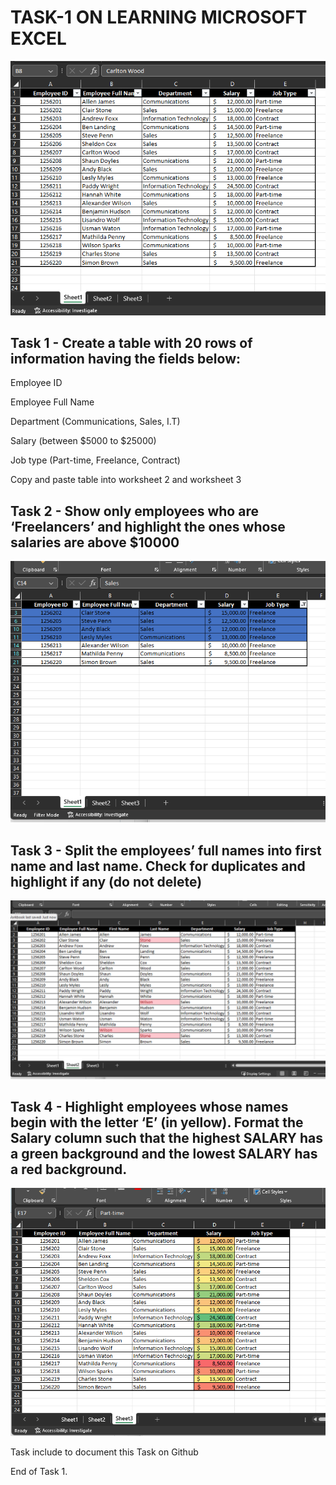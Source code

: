 # TASK-1 ON LEARNING MICROSOFT EXCEL

![](Task_1.1.png)

## Task 1 - Create a table with 20 rows of information having the fields below: 
Employee ID

Employee Full Name

Department (Communications, Sales, I.T)

Salary (between $5000 to $25000)

Job type (Part-time, Freelance, Contract)

Copy and paste table into worksheet 2 and worksheet 3


## Task 2 - Show only employees who are ‘Freelancers’ and highlight the ones whose salaries are above $10000

![](Task_1.2.png)


## Task 3 - Split the employees’ full names into first name and last name. Check for duplicates and highlight if any (do not delete)

![](Task_1.3.png)


## Task 4 - Highlight employees whose names begin with the letter ‘E’ (in yellow). Format the Salary column such that the highest SALARY has a green background and the lowest SALARY has a red background.

![](Task_1.4.png)

Task include to document this Task on Github

End of Task 1.
